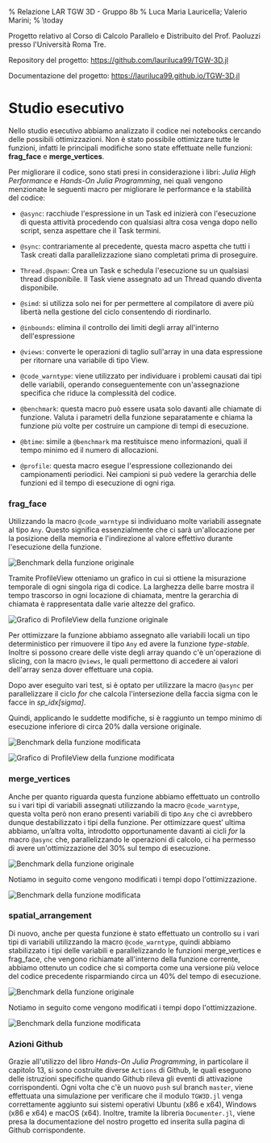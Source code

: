 % Relazione LAR TGW 3D - Gruppo 8b
% Luca Maria Lauricella; Valerio Marini;
% \today

Progetto relativo al Corso di Calcolo Parallelo e Distribuito del 
Prof. Paoluzzi presso l'Università Roma Tre.

Repository del progetto:
https://github.com/lauriluca99/TGW-3D.jl

Documentazione del progetto:
https://lauriluca99.github.io/TGW-3D.jl

# Studio esecutivo

Nello studio esecutivo abbiamo analizzato il codice nei notebooks cercando delle possibili 
ottimizzazioni. Non è stato possibile ottimizzare tutte le funzioni, infatti le principali
modifiche sono state effettuate nelle funzioni:  **frag\_face** e **merge\_vertices**.

Per migliorare il codice, sono stati presi in considerazione i libri: *Julia High Performance* e 
*Hands-On Julia Programming*, nei quali vengono menzionate le seguenti macro 
per migliorare le performance e la stabilità del codice:

- `@async`: racchiude l'espressione in un Task ed 
inizierà con l'esecuzione di questa attività
procedendo con qualsiasi altra cosa venga dopo nello script, senza aspettare 
che il Task termini.

- `@sync`: contrariamente al precedente, questa macro aspetta che 
tutti i Task creati dalla parallelizzazione siano completati prima di proseguire.

- `Thread.@spawn`: Crea un Task e schedula l'esecuzione su un qualsiasi thread disponibile. 
Il Task viene assegnato ad un Thread quando diventa disponibile.

- `@simd`: si utilizza solo nei for per permettere al compilatore di avere
più libertà nella gestione del ciclo consentendo di riordinarlo.

- `@inbounds`: elimina il controllo dei limiti degli array all'interno dell'espressione

- `@views`: converte le operazioni di taglio sull'array in una data espressione per ritornare 
una variabile di tipo View.

- `@code_warntype`: viene utilizzato per individuare i problemi causati dai tipi delle variabili, 
operando conseguentemente con un'assegnazione specifica che riduce la complessità del codice.

- `@benchmark`: questa macro può essere usata solo davanti alle chiamate di funzione.
 Valuta i parametri della funzione separatamente e chiama la funzione più volte per costruire 
 un campione di tempi di esecuzione.
 
- `@btime`: simile a `@benchmark` ma restituisce meno informazioni, quali il tempo minimo 
ed il numero di allocazioni.
 
- `@profile`: questa macro esegue l'espressione collezionando dei campionamenti periodici.
Nei campioni si può vedere la gerarchia delle funzioni ed il tempo di esecuzione di ogni riga.


### frag\_face
Utilizzando la macro `@code_warntype` si individuano molte variabili assegnate al tipo `Any`. 
Questo significa essenzialmente che ci sarà un'allocazione per la posizione della memoria e 
l'indirezione al valore effettivo durante l'esecuzione della funzione.

![Benchmark della funzione originale](images/media/image4.png)

Tramite ProfileView otteniamo un grafico in cui si ottiene la misurazione temporale di ogni singola riga di codice. 
La larghezza delle barre mostra il tempo trascorso in ogni locazione di chiamata, 
mentre la gerarchia di chiamata è rappresentata dalle varie altezze del grafico.

![Grafico di ProfileView della funzione originale](images/media/image5.png)


Per ottimizzare la funzione abbiamo assegnato alle variabili locali un tipo deterministico per rimuovere il tipo `Any`
ed avere la funzione *type-stable*.
Inoltre si possono creare delle viste degli array quando c'è un'operazione di slicing, 
con la macro `@views`, le quali permettono di accedere ai valori dell'array 
senza dover effettuare una copia.

Dopo aver eseguito vari test, si è optato per utilizzare la macro `@async` per parallelizzare
il ciclo *for* che calcola l'intersezione della faccia sigma con le facce in *sp_idx[sigma]*.

Quindi, applicando le suddette modifiche, si è raggiunto un tempo minimo di esecuzione
inferiore di circa 20% dalla versione originale.

![Benchmark della funzione modificata](images/media/image6.png)

![Grafico di ProfileView della funzione modificata](images/media/image7.png)


### merge_vertices
Anche per quanto riguarda questa funzione abbiamo effettuato un controllo su i vari tipi di variabili assegnati utilizzando 
la macro `@code_warntype`, questa volta però non erano presenti variabili di tipo `Any` che ci avrebbero dunque destabilizzato
i tipi della funzione. Per ottimizzare quest’ ultima abbiamo, un’altra volta, introdotto opportunamente davanti ai cicli *for* 
la macro `@async` che, parallelizzando le operazioni di calcolo, ci ha permesso di avere un'ottimizzazione del 30% sul tempo di
esecuzione.


![Benchmark della funzione originale](images/media/image8.png)

Notiamo in seguito come vengono modificati i tempi dopo l'ottimizzazione.

![Benchmark della funzione modificata](images/media/image9.png)


### spatial_arrangement
Di nuovo, anche per questa funzione è stato effettuato un controllo su i vari tipi di variabili utilizzando 
la macro `@code_warntype`, quindi abbiamo stabilizzato i tipi delle variabili e parallelizzando le funzioni merge_vertices 
e frag_face, che vengono richiamate all'interno della funzione corrente, abbiamo ottenuto un codice che si comporta come una 
versione più veloce del codice precedente risparmiando circa un 40% del tempo di esecuzione.

![Benchmark della funzione originale](images/media/image10.png)

Notiamo in seguito come vengono modificati i tempi dopo l'ottimizzazione.

![Benchmark della funzione modificata](images/media/image11.png)


### Azioni Github
Grazie all'utilizzo del libro *Hands-On Julia Programming*, in particolare il capitolo 13, si sono costruite diverse `Actions` di Github,
le quali eseguono delle istruzioni specifiche quando Github rileva gli eventi di attivazione corrispondenti. 
Ogni volta che c'è un nuovo `push` sul branch `master`, viene effettuata una simulazione per verificare che il modulo 
`TGW3D.jl` venga correttamente aggiunto sui sistemi operativi Ubuntu (x86 e x64), Windows (x86 e x64) e macOS (x64). 
Inoltre, tramite la libreria `Documenter.jl`, viene presa la documentazione del nostro progetto ed inserita sulla pagina di Github
corrispondente.

